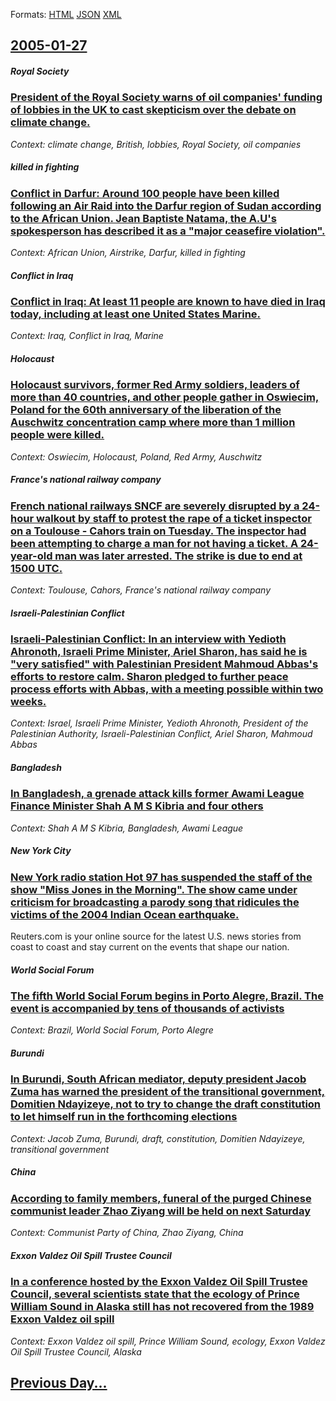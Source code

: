 
Formats: [HTML](2005/01/27/index.html)  [JSON](2005/01/27/index.json)  [XML](2005/01/27/index.xml)  

## [2005-01-27](/news/2005/01/27/index.md)

##### Royal Society
### [ President of the Royal Society warns of oil companies' funding of lobbies in the UK to cast skepticism over the debate on climate change. ](/news/2005/01/27/president-of-the-royal-society-warns-of-oil-companies-funding-of-lobbies-in-the-uk-to-cast-skepticism-over-the-debate-on-climate-change.md)
_Context: climate change, British, lobbies, Royal Society, oil companies_

##### killed in fighting
### [ Conflict in Darfur: Around 100 people have been killed following an Air Raid into the Darfur region of Sudan according to the African Union. Jean Baptiste Natama, the A.U's spokesperson has described it as a "major ceasefire violation". ](/news/2005/01/27/conflict-in-darfur-around-100-people-have-been-killed-following-an-air-raid-into-the-darfur-region-of-sudan-according-to-the-african-union.md)
_Context: African Union, Airstrike, Darfur, killed in fighting_

##### Conflict in Iraq
### [ Conflict in Iraq: At least 11 people are known to have died in Iraq today, including at least one United States Marine. ](/news/2005/01/27/conflict-in-iraq-at-least-11-people-are-known-to-have-died-in-iraq-today-including-at-least-one-united-states-marine.md)
_Context: Iraq, Conflict in Iraq, Marine_

##### Holocaust
### [ Holocaust survivors, former Red Army soldiers, leaders of more than 40 countries, and other people gather in Oswiecim, Poland for the 60th anniversary of the liberation of the Auschwitz concentration camp where more than 1 million people were killed. ](/news/2005/01/27/holocaust-survivors-former-red-army-soldiers-leaders-of-more-than-40-countries-and-other-people-gather-in-oawiacim-poland-for-the-60t.md)
_Context: Oswiecim, Holocaust, Poland, Red Army, Auschwitz_

##### France's national railway company
### [ French national railways SNCF are severely disrupted by a 24-hour walkout by staff to protest the rape of a ticket inspector on a Toulouse - Cahors train on Tuesday. The inspector had been attempting to charge a man for not having a ticket. A 24-year-old man was later arrested. The strike is due to end at 1500 UTC. ](/news/2005/01/27/french-national-railways-sncf-are-severely-disrupted-by-a-24-hour-walkout-by-staff-to-protest-the-rape-of-a-ticket-inspector-on-a-toulouse.md)
_Context: Toulouse, Cahors, France's national railway company_

##### Israeli-Palestinian Conflict
### [ Israeli-Palestinian Conflict: In an interview with Yedioth Ahronoth, Israeli Prime Minister, Ariel Sharon, has said he is "very satisfied" with Palestinian President Mahmoud Abbas's efforts to restore calm. Sharon pledged to further peace process efforts with Abbas, with a meeting possible within two weeks. ](/news/2005/01/27/israeli-palestinian-conflict-in-an-interview-with-yedioth-ahronoth-israeli-prime-minister-ariel-sharon-has-said-he-is-very-satisfied.md)
_Context: Israel, Israeli Prime Minister, Yedioth Ahronoth, President of the Palestinian Authority, Israeli-Palestinian Conflict, Ariel Sharon, Mahmoud Abbas_

##### Bangladesh
### [ In Bangladesh, a grenade attack kills former Awami League Finance Minister Shah A M S Kibria and four others ](/news/2005/01/27/in-bangladesh-a-grenade-attack-kills-former-awami-league-finance-minister-shah-a-m-s-kibria-and-four-others.md)
_Context: Shah A M S Kibria, Bangladesh, Awami League_

##### New York City
### [ New York radio station Hot 97 has suspended the staff of the show "Miss Jones in the Morning". The show came under criticism for broadcasting a parody song that ridicules the victims of the 2004 Indian Ocean earthquake. ](/news/2005/01/27/new-york-radio-station-hot-97-has-suspended-the-staff-of-the-show-miss-jones-in-the-morning-the-show-came-under-criticism-for-broadcasti.md)
Reuters.com is your online source for the latest U.S. news stories from coast to coast and stay current on the events that shape our nation.

##### World Social Forum
### [ The fifth World Social Forum begins in Porto Alegre, Brazil. The event is accompanied by tens of thousands of activists ](/news/2005/01/27/the-fifth-world-social-forum-begins-in-porto-alegre-brazil-the-event-is-accompanied-by-tens-of-thousands-of-activists.md)
_Context: Brazil, World Social Forum, Porto Alegre_

##### Burundi
### [ In Burundi, South African mediator, deputy president Jacob Zuma has warned the president of the transitional government, Domitien Ndayizeye, not to try to change the draft constitution to let himself run in the forthcoming elections ](/news/2005/01/27/in-burundi-south-african-mediator-deputy-president-jacob-zuma-has-warned-the-president-of-the-transitional-government-domitien-ndayizeye.md)
_Context: Jacob Zuma, Burundi, draft, constitution, Domitien Ndayizeye, transitional government_

##### China
### [ According to family members, funeral of the purged Chinese communist leader Zhao Ziyang will be held on next Saturday ](/news/2005/01/27/according-to-family-members-funeral-of-the-purged-chinese-communist-leader-zhao-ziyang-will-be-held-on-next-saturday.md)
_Context: Communist Party of China, Zhao Ziyang, China_

##### Exxon Valdez Oil Spill Trustee Council
### [ In a conference hosted by the Exxon Valdez Oil Spill Trustee Council, several scientists state that the ecology of Prince William Sound in Alaska still has not recovered from the 1989 Exxon Valdez oil spill ](/news/2005/01/27/in-a-conference-hosted-by-the-exxon-valdez-oil-spill-trustee-council-several-scientists-state-that-the-ecology-of-prince-william-sound-in.md)
_Context: Exxon Valdez oil spill, Prince William Sound, ecology, Exxon Valdez Oil Spill Trustee Council, Alaska_

## [Previous Day...](/news/2005/01/26/index.md)

